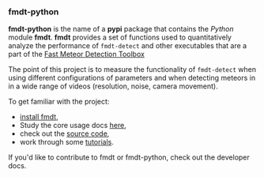### fmdt-python

**fmdt-python** is the name of a **pypi** package that contains the _Python_ 
module **fmdt**. **fmdt** provides a set of functions used to quantitatively 
analyze the performance of `fmdt-detect` and other executables that are a part 
of the [Fast Meteor Detection Toolbox](https://github.com/alsoc/fmdt)

The point of this project is to measure the functionality of `fmdt-detect` when 
using different configurations of parameters and when detecting meteors in in a 
wide range of videos (resolution, noise, camera movement).

To get familiar with the project:

- [install fmdt](installation.md),
- Study the core usage docs [here](./iz_one_and_only.md),
- check out the [source code](https://github.com/ejovo13/fmdt_python_clean/tree/build),
- work through some [tutorials](tutorials/1_detecting_meteors.md).

If you'd like to contribute to fmdt or fmdt-python, check out the developer 
docs.